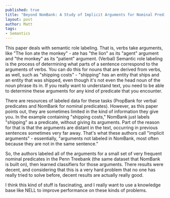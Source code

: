 ```yaml
---
published: true
title: "Beyond NomBank: A Study of Implicit Arguments for Nominal Predicates, by Matthew Gerber and Joyce Y. Chai, ACL 2010."
layout: post
author: Matt
tags:
- Semantics
---
```


This paper deals with semantic role labeling. That is, verbs take arguments, like "The lion ate the
monkey" - ate has "the lion" as its "agent" argument and "the monkey" as its "patient" argument.
(Verbal) Semantic role labeling is the process of determining what parts of a sentence correspond
to the arguments of verbs. You can do this for nouns that are derived from verbs, as well, such as
"shipping costs" - "shipping" has an entity that ships and an entity that was shipped, even though
it's not even the head noun of the noun phrase its in. If you really want to understand text, you
need to be able to determine these arguments for any kind of predicate that you encounter.

There are resources of labeled data for these tasks (PropBank for verbal predicates and NomBank for
nominal predicates). However, as this paper points out, they are sometimes limited in the kind of
information they give you. In the example containing "shipping costs," NomBank just labels
"shipping" as a predicate, without giving its arguments. Part of the reason for that is that the
arguments are distant in the text, occurring in previous sentences sometimes very far away. That's
what these authors call "implicit arguments" - essentially, "arguments not labeled in NomBank, most
often because they are not in the same sentence."

So, the authors labeled all of the arguments for a small set of very frequent nominal predicates in
the Penn Treebank (the same dataset that NomBank is built on), then learned classifiers for those
arguments. There results were decent, and considering that this is a very hard problem that no one
has really tried to solve before, decent results are actually really good.

I think this kind of stuff is fascinating, and I really want to use a knowledge base like NELL to
improve performance on these kinds of problems.
